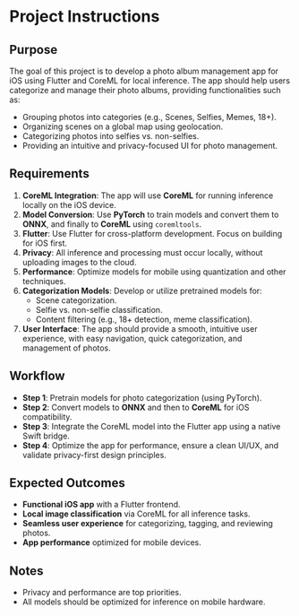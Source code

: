 # Project Instructions

## Purpose
The goal of this project is to develop a photo album management app for iOS using Flutter and CoreML for local inference. The app should help users categorize and manage their photo albums, providing functionalities such as:
- Grouping photos into categories (e.g., Scenes, Selfies, Memes, 18+).
- Organizing scenes on a global map using geolocation.
- Categorizing photos into selfies vs. non-selfies.
- Providing an intuitive and privacy-focused UI for photo management.

## Requirements
1. **CoreML Integration**: The app will use **CoreML** for running inference locally on the iOS device.
2. **Model Conversion**: Use **PyTorch** to train models and convert them to **ONNX**, and finally to **CoreML** using `coremltools`.
3. **Flutter**: Use Flutter for cross-platform development. Focus on building for iOS first.
4. **Privacy**: All inference and processing must occur locally, without uploading images to the cloud.
5. **Performance**: Optimize models for mobile using quantization and other techniques.
6. **Categorization Models**: Develop or utilize pretrained models for:
   - Scene categorization.
   - Selfie vs. non-selfie classification.
   - Content filtering (e.g., 18+ detection, meme classification).
7. **User Interface**: The app should provide a smooth, intuitive user experience, with easy navigation, quick categorization, and management of photos.

## Workflow
- **Step 1**: Pretrain models for photo categorization (using PyTorch).
- **Step 2**: Convert models to **ONNX** and then to **CoreML** for iOS compatibility.
- **Step 3**: Integrate the CoreML model into the Flutter app using a native Swift bridge.
- **Step 4**: Optimize the app for performance, ensure a clean UI/UX, and validate privacy-first design principles.

## Expected Outcomes
- **Functional iOS app** with a Flutter frontend.
- **Local image classification** via CoreML for all inference tasks.
- **Seamless user experience** for categorizing, tagging, and reviewing photos.
- **App performance** optimized for mobile devices.

## Notes
- Privacy and performance are top priorities.
- All models should be optimized for inference on mobile hardware.
